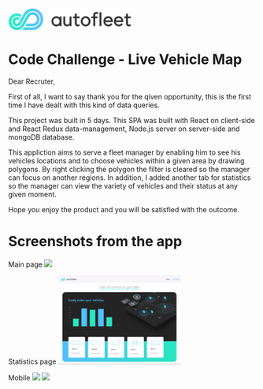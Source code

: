 <img src="./logo.png" width="250">

# Code Challenge - Live Vehicle Map

Dear Recruter,

First of all, I want to say thank you for the qiven opportunity, this is the first time I have dealt with this kind of data queries.

This project was built in 5 days.
This SPA was built with React on client-side and React Redux data-management, Node.js server on server-side and mongoDB database.

This appliction aims to serve a fleet manager by enabling him to see his vehicles locations and to choose vehicles within a given
area by drawing polygons.
By right clicking the polygon the filter is cleared so the manager can focus on another regions.
In addition, I added another tab for statistics so the manager can view the variety of vehicles and their status at any given moment.

Hope you enjoy the product and you will be satisfied with the outcome.

# Screenshots from the app
Main page
<img src="./prtScreen-map.png" width="250">

Statistics page
<img src="./prtScreen-statistics.png" width="250">

Mobile
<img src="./prtScreen-mobile-map-nav.png" width="250">
<img src="./prtScreen-mobile-map-filter.png" width="250">


